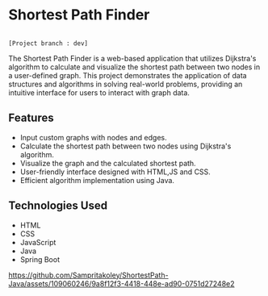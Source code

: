 # Shortest Path Finder

                                                                                     [Project branch : dev]

The Shortest Path Finder is a web-based application that utilizes Dijkstra's algorithm to calculate and visualize the shortest path between two nodes in a user-defined graph. This project demonstrates the application of data structures and algorithms in solving real-world problems, providing an intuitive interface for users to interact with graph data.

## Features
- Input custom graphs with nodes and edges.
- Calculate the shortest path between two nodes using Dijkstra's algorithm.
- Visualize the graph and the calculated shortest path.
- User-friendly interface designed with HTML,JS and CSS.
- Efficient algorithm implementation using Java.

## Technologies Used
- HTML
- CSS
- JavaScript
- Java
- Spring Boot


https://github.com/Sampritakoley/ShortestPath-Java/assets/109060246/9a8f12f3-4418-448e-ad90-0751d27248e2

